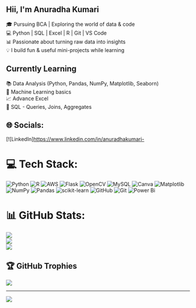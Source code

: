 ## Hii, I'm Anuradha Kumari

🎓 Pursuing BCA | Exploring the world of data & code<br/>
💻 Python | SQL | Excel | R | Git | VS Code<br/>
📊 Passionate about turning raw data into insights<br/>
💡 I build fun & useful mini-projects while learning<br/>

## Currently Learning

 📚 Data Analysis (Python, Pandas, NumPy, Matplotlib, Seaborn)<br/>
 🧠 Machine Learning basics<br/>
 📈 Advance Excel<br/>
 🐘 SQL - Queries, Joins, Aggregates<br/>
 

## 🌐 Socials:
[![LinkedIn]https://www.linkedin.com/in/anuradhakumari-

# 💻 Tech Stack:
![Python](https://img.shields.io/badge/python-3670A0?style=for-the-badge&logo=python&logoColor=ffdd54) ![R](https://img.shields.io/badge/r-%23276DC3.svg?style=for-the-badge&logo=r&logoColor=white) ![AWS](https://img.shields.io/badge/AWS-%23FF9900.svg?style=for-the-badge&logo=amazon-aws&logoColor=white) ![Flask](https://img.shields.io/badge/flask-%23000.svg?style=for-the-badge&logo=flask&logoColor=white) ![OpenCV](https://img.shields.io/badge/opencv-%23white.svg?style=for-the-badge&logo=opencv&logoColor=white) ![MySQL](https://img.shields.io/badge/mysql-4479A1.svg?style=for-the-badge&logo=mysql&logoColor=white) ![Canva](https://img.shields.io/badge/Canva-%2300C4CC.svg?style=for-the-badge&logo=Canva&logoColor=white) ![Matplotlib](https://img.shields.io/badge/Matplotlib-%23ffffff.svg?style=for-the-badge&logo=Matplotlib&logoColor=black) ![NumPy](https://img.shields.io/badge/numpy-%23013243.svg?style=for-the-badge&logo=numpy&logoColor=white) ![Pandas](https://img.shields.io/badge/pandas-%23150458.svg?style=for-the-badge&logo=pandas&logoColor=white) ![scikit-learn](https://img.shields.io/badge/scikit--learn-%23F7931E.svg?style=for-the-badge&logo=scikit-learn&logoColor=white) ![GitHub](https://img.shields.io/badge/github-%23121011.svg?style=for-the-badge&logo=github&logoColor=white) ![Git](https://img.shields.io/badge/git-%23F05033.svg?style=for-the-badge&logo=git&logoColor=white) ![Power Bi](https://img.shields.io/badge/power_bi-F2C811?style=for-the-badge&logo=powerbi&logoColor=black)
# 📊 GitHub Stats:
![](https://github-readme-stats.vercel.app/api?username=Anuradhxx&theme=merko&hide_border=false&include_all_commits=false&count_private=false)<br/>
![](https://nirzak-streak-stats.vercel.app/?user=Anuradhxx&theme=merko&hide_border=false)<br/>
![](https://github-readme-stats.vercel.app/api/top-langs/?username=Anuradhxx&theme=merko&hide_border=false&include_all_commits=false&count_private=false&layout=compact)

## 🏆 GitHub Trophies
![](https://github-profile-trophy.vercel.app/?username=Anuradhxx&theme=radical&no-frame=false&no-bg=true&margin-w=4)

---
[![](https://visitcount.itsvg.in/api?id=Anuradhxx&icon=0&color=0)](https://visitcount.itsvg.in)

<!-- Proudly created with GPRM ( https://gprm.itsvg.in ) -->
